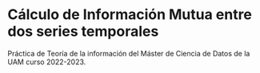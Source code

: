 # Cálculo de Información Mutua entre dos series temporales 
Práctica de Teoría de la información del Máster de Ciencia de Datos de la UAM curso 2022-2023.